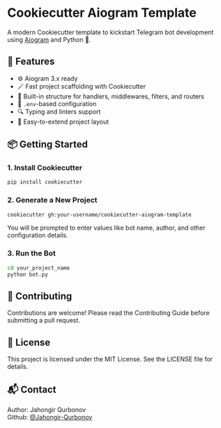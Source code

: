 # Cookiecutter Aiogram Template

A modern Cookiecutter template to kickstart Telegram bot development using [Aiogram](https://github.com/aiogram/aiogram) and Python 🐍.

## 🚀 Features

- ⚙️ Aiogram 3.x ready
- 🪄 Fast project scaffolding with Cookiecutter
- 🧪 Built-in structure for handlers, middlewares, filters, and routers
- 📁 `.env`-based configuration
- 🔍 Typing and linters support
- 🧩 Easy-to-extend project layout

## 📦 Getting Started

### 1. Install Cookiecutter

```bash
pip install cookiecutter
```

### 2. Generate a New Project

```bash
cookiecutter gh:your-username/cookiecutter-aiogram-template
```

You will be prompted to enter values like bot name, author, and other configuration details.

### 3. Run the Bot

```bash
cd your_project_name
python bot.py
```

## 🤝 Contributing

Contributions are welcome! Please read the Contributing Guide before submitting a pull request.

## 📄 License

This project is licensed under the MIT License. See the LICENSE file for details.

## 📬 Contact

Author: Jahongir Qurbonov\
Github: [@Jahongir-Qurbonov](https://github.com/Jahongir-Qurbonov)

